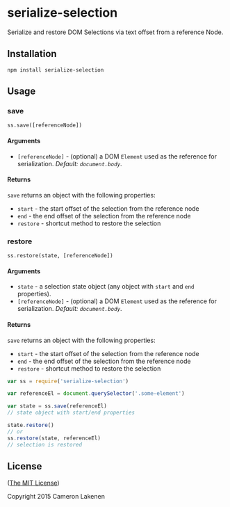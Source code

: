 # serialize-selection

Serialize and restore DOM Selections via text offset from a reference Node.

## Installation

```
npm install serialize-selection
```

## Usage

### save

`ss.save([referenceNode])`

#### Arguments

* `[referenceNode]` - (optional) a DOM `Element` used as the reference for serialization. *Default: `document.body`*.


#### Returns

`save` returns an object with the following properties:

* `start` - the start offset of the selection from the reference node
* `end` - the end offset of the selection from the reference node
* `restore` - shortcut method to restore the selection


### restore

`ss.restore(state, [referenceNode])`

#### Arguments

* `state` - a selection state object (any object with `start` and `end` properties).
* `[referenceNode]` - (optional) a DOM `Element` used as the reference for serialization. *Default: `document.body`*.


#### Returns

`save` returns an object with the following properties:

* `start` - the start offset of the selection from the reference node
* `end` - the end offset of the selection from the reference node
* `restore` - shortcut method to restore the selection


```js
var ss = require('serialize-selection')

var referenceEl = document.querySelector('.some-element')

var state = ss.save(referenceEl)
// state object with start/end properties

state.restore()
// or
ss.restore(state, referenceEl)
// selection is restored
```

## License

([The MIT License](LICENSE))

Copyright 2015 Cameron Lakenen
